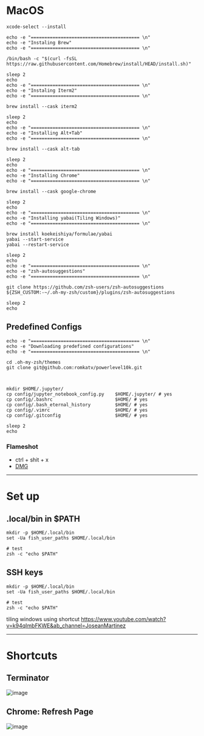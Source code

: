 # MacOS
```
xcode-select --install

echo -e "======================================== \n"
echo -e "Instaling Brew"
echo -e "======================================== \n"

/bin/bash -c "$(curl -fsSL https://raw.githubusercontent.com/Homebrew/install/HEAD/install.sh)"

sleep 2
echo
echo -e "======================================== \n"
echo -e "Instaling Iterm2"
echo -e "======================================== \n"

brew install --cask iterm2

sleep 2
echo
echo -e "======================================== \n"
echo -e "Installing Alt+Tab"
echo -e "======================================== \n"

brew install --cask alt-tab

sleep 2
echo
echo -e "======================================== \n"
echo -e "Installing Chrome"
echo -e "======================================== \n"

brew install --cask google-chrome

sleep 2
echo
echo -e "======================================== \n"
echo -e "Installing yabai(Tiling Windows)"
echo -e "======================================== \n"

brew install koekeishiya/formulae/yabai
yabai --start-service
yabai --restart-service

sleep 2
echo
echo -e "======================================== \n"
echo -e "zsh-autosuggestions"
echo -e "======================================== \n"

git clone https://github.com/zsh-users/zsh-autosuggestions ${ZSH_CUSTOM:-~/.oh-my-zsh/custom}/plugins/zsh-autosuggestions

sleep 2
echo
```

## Predefined Configs
```
echo -e "======================================== \n"
echo -e "Downloading predefined configurations"
echo -e "======================================== \n"

cd .oh-my-zsh/themes 
git clone git@github.com:romkatv/powerlevel10k.git



mkdir $HOME/.jupyter/
cp config/jupyter_notebook_config.py    $HOME/.jupyter/ # yes
cp config/.bashrc                       $HOME/ # yes
cp config/.bash_eternal_history         $HOME/ # yes
cp config/.vimrc                        $HOME/ # yes
cp config/.gitconfig                    $HOME/ # yes

sleep 2
echo
```

### Flameshot
- ctrl + shit + x
- [DMG](https://flameshot.org/docs/installation/installation-osx/)


---

# Set up
## .local/bin in $PATH
```
mkdir -p $HOME/.local/bin
set -Ua fish_user_paths $HOME/.local/bin

# test
zsh -c "echo $PATH"
```

## SSH keys
```
mkdir -p $HOME/.local/bin
set -Ua fish_user_paths $HOME/.local/bin

# test
zsh -c "echo $PATH"
```


tiling windows using shortcut
https://www.youtube.com/watch?v=k94qImbFKWE&ab_channel=JoseanMartinez

---

# Shortcuts
## Terminator
![image](https://github.com/brunocampos01/home-sweet-home/assets/12896018/15352aa7-2047-47e7-a30e-9aa11a466e88)


## Chrome: Refresh Page
![image](https://github.com/brunocampos01/home-sweet-home/assets/12896018/13dd2fa7-a309-47ff-9df0-c8d85a21cd40)


